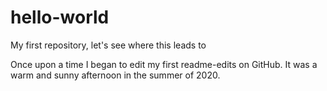 # hello-world
My first repository, let's see where this leads to

Once upon a time I began to edit my first readme-edits on GitHub. It was a warm and sunny afternoon in the summer of 2020.
